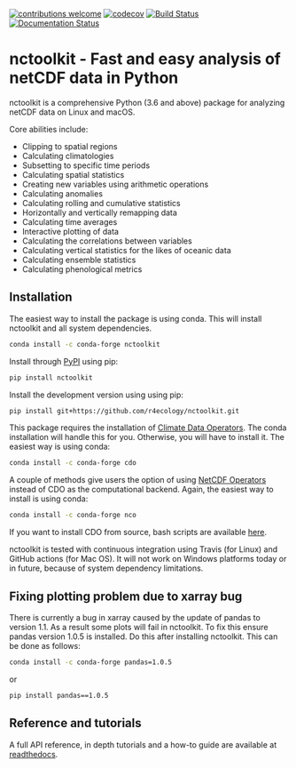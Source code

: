 
<!-- README.md is generated from README.Rmd. Please edit that file -->

[![contributions welcome](https://img.shields.io/badge/contributions-welcome-brightgreen.svg?style=flat)](https://github.com/r4ecology/nctoolkit/issues) 
[![codecov](https://codecov.io/gh/r4ecology/nctoolkit/branch/master/graph/badge.svg)](https://codecov.io/gh/r4ecology/nctoolkit)
[![Build Status](https://travis-ci.org/r4ecology/nctoolkit.png?branch=master)](https://travis-ci.org/r4ecology/nctoolkit)
[![Documentation Status](https://readthedocs.org/projects/nctoolkit/badge/?version=latest)](https://nctoolkit.readthedocs.io/en/latest/?badge=latest)





# nctoolkit - Fast and easy analysis of netCDF data in Python 

nctoolkit is a comprehensive Python (3.6 and above) package for analyzing netCDF data on Linux and macOS.

Core abilities include:
   - Clipping to spatial regions
   - Calculating climatologies
   - Subsetting to specific time periods
   - Calculating spatial statistics
   - Creating new variables using arithmetic operations
   - Calculating anomalies
   - Calculating rolling and cumulative statistics
   - Horizontally and vertically remapping data
   - Calculating time averages
   - Interactive plotting of data
   - Calculating the correlations between variables
   - Calculating vertical statistics for the likes of oceanic data
   - Calculating ensemble statistics
   - Calculating phenological metrics

## Installation

The easiest way to install the package is using conda. This will install nctoolkit and all system dependencies.
```sh
conda install -c conda-forge nctoolkit
```

Install through [PyPI](https://pypi.org/project/nctoolkit/) using pip:
```sh
pip install nctoolkit 
```

Install the development version using using pip:
```sh
pip install git+https://github.com/r4ecology/nctoolkit.git
```

This package requires the installation of [Climate Data Operators](https://code.mpimet.mpg.de/projects/cdo/wiki). The conda installation will handle this for you. Otherwise, you will have to install it.  The easiest way is using conda:

```sh
conda install -c conda-forge cdo 
```

A couple of methods give users the option of using [NetCDF Operators](http://nco.sourceforge.net/) instead of CDO as the computational backend. Again, the easiest way to install is using conda:

```sh
conda install -c conda-forge nco 
```

If you want to install CDO from source, bash scripts are available [here](https://github.com/r4ecology/nctoolkit/tree/master/cdo_installers).
 
nctoolkit is tested with continuous integration using Travis (for Linux) and GitHub actions (for Mac OS). It will not work on Windows platforms today or in future, because of system dependency limitations. 



## Fixing plotting problem due to xarray bug

There is currently a bug in xarray caused by the update of pandas to version 1.1. As a result some plots will fail in nctoolkit. To fix this ensure pandas version 1.0.5 is installed. Do this after installing nctoolkit. This can be done as follows:


```sh
conda install -c conda-forge pandas=1.0.5 
```

or

```sh
pip install pandas==1.0.5
```














## Reference and tutorials

A full API reference, in depth tutorials and a how-to guide are available at [readthedocs](https://nctoolkit.readthedocs.io/en/latest/).























